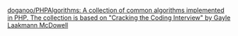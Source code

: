 
[doganoo/PHPAlgorithms: A collection of common algorithms implemented in PHP. The collection is based on "Cracking the Coding Interview" by Gayle Laakmann McDowell](https://github.com/doganoo/PHPAlgorithms)
